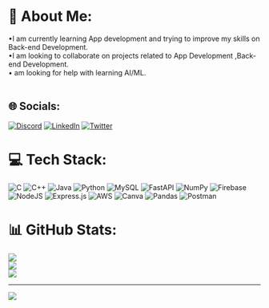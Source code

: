 # 💫 About Me:
•I am currently learning App development and trying to improve my skills on Back-end Development.<br>•I am looking to collaborate on projects related to App Development ,Back-end Development.<br>• am looking for help with learning AI/ML.<br><br>


## 🌐 Socials:
[![Discord](https://img.shields.io/badge/Discord-%237289DA.svg?logo=discord&logoColor=white)](https://discord.gg/https://discord.com/users/697262269469425724) [![LinkedIn](https://img.shields.io/badge/LinkedIn-%230077B5.svg?logo=linkedin&logoColor=white)](https://linkedin.com/in/https://www.linkedin.com/in/prakhar-grover-b808b926b) [![Twitter](https://img.shields.io/badge/Twitter-%231DA1F2.svg?logo=Twitter&logoColor=white)](https://twitter.com/https://twitter.com/prakhar_grover?t=8TtuoHq3abIQ3DyAVIlmIQ&s=09) 

# 💻 Tech Stack:
![C](https://img.shields.io/badge/c-%2300599C.svg?style=flat&logo=c&logoColor=white) ![C++](https://img.shields.io/badge/c++-%2300599C.svg?style=flat&logo=c%2B%2B&logoColor=white) ![Java](https://img.shields.io/badge/java-%23ED8B00.svg?style=flat&logo=java&logoColor=white) ![Python](https://img.shields.io/badge/python-3670A0?style=flat&logo=python&logoColor=ffdd54) ![MySQL](https://img.shields.io/badge/mysql-%2300f.svg?style=flat&logo=mysql&logoColor=white) ![FastAPI](https://img.shields.io/badge/FastAPI-005571?style=flat&logo=fastapi) ![NumPy](https://img.shields.io/badge/numpy-%23013243.svg?style=flat&logo=numpy&logoColor=white) ![Firebase](https://img.shields.io/badge/firebase-%23039BE5.svg?style=flat&logo=firebase) ![NodeJS](https://img.shields.io/badge/node.js-6DA55F?style=flat&logo=node.js&logoColor=white) ![Express.js](https://img.shields.io/badge/express.js-%23404d59.svg?style=flat&logo=express&logoColor=%2361DAFB) ![AWS](https://img.shields.io/badge/AWS-%23FF9900.svg?style=flat&logo=amazon-aws&logoColor=white) ![Canva](https://img.shields.io/badge/Canva-%2300C4CC.svg?style=flat&logo=Canva&logoColor=white) ![Pandas](https://img.shields.io/badge/pandas-%23150458.svg?style=flat&logo=pandas&logoColor=white) ![Postman](https://img.shields.io/badge/Postman-FF6C37?style=flat&logo=postman&logoColor=white)
# 📊 GitHub Stats:
![](https://github-readme-stats.vercel.app/api?username=Prakhar-4&theme=tokyonight&hide_border=false&include_all_commits=true&count_private=true)<br/>
![](https://github-readme-streak-stats.herokuapp.com/?user=Prakhar-4&theme=tokyonight&hide_border=false)<br/>
![](https://github-readme-stats.vercel.app/api/top-langs/?username=Prakhar-4&theme=tokyonight&hide_border=false&include_all_commits=true&count_private=true&layout=compact)

---
[![](https://visitcount.itsvg.in/api?id=Prakhar-4&icon=2&color=12)](https://visitcount.itsvg.in)

<!-- Proudly created with GPRM ( https://gprm.itsvg.in ) -->
